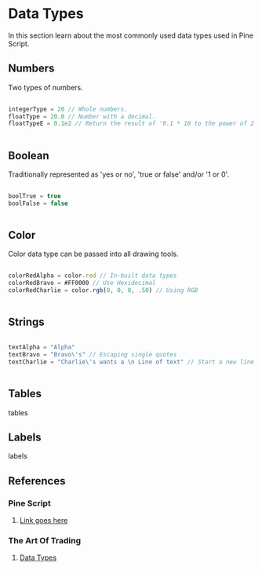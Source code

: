 # Data Types  
In this section learn about the most commonly used data types used in Pine Script.   


## Numbers
Two types of numbers.

```js  
  
integerType = 20 // Whole numbers.  
floatType = 20.0 // Number with a decimal.  
floatTypeE = 0.1e2 // Return the result of '0.1 * 10 to the power of 2'  
    
```  
  
## Boolean  
Traditionally represented as 'yes or no', 'true or false' and/or '1 or 0'.  
  
```js  
  
boolTrue = true  
boolFalse = false  
    
```  
  
## Color   
Color data type can be passed into all drawing tools.  
  
```js  
  
colorRedAlpha = color.red // In-built data types   
colorRedBravo = #FF0000 // Use Hexidecimal 
colorRedCharlie = color.rgb(0, 0, 0, .50) // Using RGB 
    
```  
  
## Strings   
  
```js  
  
textAlpha = "Alpha"
textBravo = "Bravo\'s" // Escaping single quotes  
textCharlie = "Charlie\'s wants a \n Line of text" // Start a new line of text.    
    
```  
  
## Tables  
tables  

## Labels  
labels  
  
## References  
  
### Pine Script    
1. [Link goes here](#)  

### The Art Of Trading  
1. [Data Types](https://youtu.be/HYyuYgPRLpc?list=PLSP_1DBafH-ES8Fw_noPA8d3dNxScysjc&t=3699)  